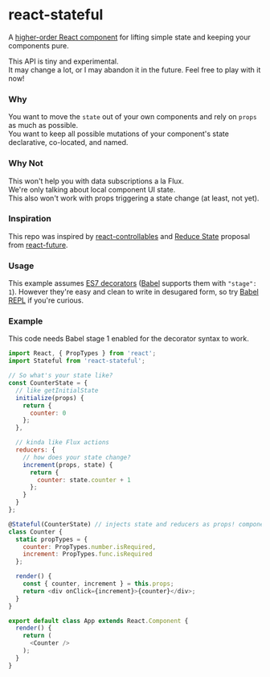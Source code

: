 # react-stateful

A [higher-order React component](https://medium.com/@dan_abramov/mixins-are-dead-long-live-higher-order-components-94a0d2f9e750) for lifting simple state and keeping your components pure.  

This API is tiny and experimental.  
It may change a lot, or I may abandon it in the future. Feel free to play with it now!

### Why

You want to move the `state` out of your own components and rely on `props` as much as possible.  
You want to keep all possible mutations of your component's state declarative, co-located, and named.  

### Why Not

This won't help you with data subscriptions a la Flux.  
We're only talking about local component UI state.  
This also won't work with props triggering a state change (at least, not yet).

### Inspiration

This repo was inspired by [react-controllables](https://github.com/matthewwithanm/react-controllables) and [Reduce State](https://github.com/reactjs/react-future/blob/master/09%20-%20Reduce%20State/01%20-%20Declarative%20Component%20Module.js) proposal from [react-future](https://github.com/reactjs/react-future).

### Usage

This example assumes [ES7 decorators](https://github.com/wycats/javascript-decorators) ([Babel](https://babeljs.io/) supports them with `"stage": 1`). However they're easy and clean to write in desugared form, so try [Babel REPL](https://babeljs.io/repl/) if you're curious.

### Example

This code needs Babel stage 1 enabled for the decorator syntax to work.

```js
import React, { PropTypes } from 'react';
import Stateful from 'react-stateful';

// So what's your state like?
const CounterState = {
  // like getInitialState
  initialize(props) {
    return {
      counter: 0
    };
  },

  // kinda like Flux actions
  reducers: {
    // how does your state change?
    increment(props, state) {
      return {
        counter: state.counter + 1
      };
    }
  }
};

@Stateful(CounterState) // injects state and reducers as props! component stays pure.
class Counter {
  static propTypes = {
    counter: PropTypes.number.isRequired,
    increment: PropTypes.func.isRequired
  };

  render() {
    const { counter, increment } = this.props;
    return <div onClick={increment}>{counter}</div>;
  }
}

export default class App extends React.Component {
  render() {
    return (
      <Counter />
    );
  }
}
```
